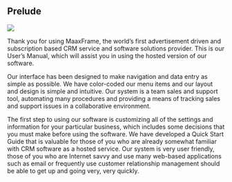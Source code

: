## Prelude

![](img/logo.jpg)

Thank you for using MaaxFrame, the world’s first advertisement driven and subscription based CRM service and
software solutions provider. This is our User’s Manual, which will assist you in using the hosted version of our
software.

Our interface has been designed to make navigation and data entry as simple as possible. We have color-coded our
menu items and our layout and design is simple and intuitive. Our system is a team sales and support tool,
automating many procedures and providing a means of tracking sales and support issues in a collaborative
environment.

The first step to using our software is customizing all of the settings and information for your particular business,
which includes some decisions that you must make before using the software. We have developed a Quick
Start Guide that is valuable for those of you who are already somewhat familiar with CRM software as a hosted
service. Our system is very user friendly, those of you who are Internet savvy and use many web-based applications
such as email or frequently use customer relationship management should be able to get up and going very, very
quickly.

